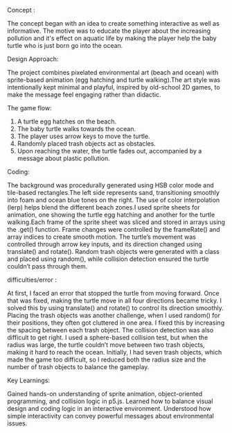 Concept :

The concept began with an idea to create something interactive as well as informative. The motive was to educate the player about the increasing pollution and it's effect on aquatic life by making the player help the baby turtle who is just born go into the ocean. 

Design Approach:

The project combines pixelated environmental art (beach and ocean) with sprite-based animation (egg hatching and turtle walking).The art style was intentionally kept minimal and playful, inspired by old-school 2D games, to make the message feel engaging rather than didactic.

The game flow:

1. A turtle egg hatches on the beach.
2. The baby turtle walks towards the ocean.
3. The player uses arrow keys to move the turtle.
4. Randomly placed trash objects act as obstacles.
5. Upon reaching the water, the turtle fades out, accompanied by a message about plastic pollution.

Coding:

The background was procedurally generated using HSB color mode and tile-based rectangles.The left side represents sand, transitioning smoothly into foam and ocean blue tones on the right. The use of color interpolation (lerp) helps blend the different beach zones.I used sprite sheets for animation, one showing the turtle egg hatching and another for the turtle walking.Each frame of the sprite sheet was sliced and stored in arrays using the .get() function. Frame changes were controlled by the frameRate() and array indices to create smooth motion. The turtle’s movement was controlled through arrow key inputs, and its direction changed using translate() and rotate(). Random trash objects were generated with a class and placed using random(), while collision detection ensured the turtle couldn’t pass through them.

difficulties/error :

At first, I faced an error that stopped the turtle from moving forward. Once that was fixed, making the turtle move in all four directions became tricky. I solved this by using translate() and rotate() to control its direction smoothly. Placing the trash objects was another challenge, when I used random() for their positions, they often got cluttered in one area. I fixed this by increasing the spacing between each trash object. The collision detection was also difficult to get right. I used a sphere-based collision test, but when the radius was large, the turtle couldn’t move between two trash objects, making it hard to reach the ocean. Initially, I had seven trash objects, which made the game too difficult, so I reduced both the radius size and the number of trash objects to balance the gameplay.

Key Learnings:

Gained hands-on understanding of sprite animation, object-oriented programming, and collision logic in p5.js. Learned how to balance visual design and coding logic in an interactive environment. Understood how simple interactivity can convey powerful messages about environmental issues.